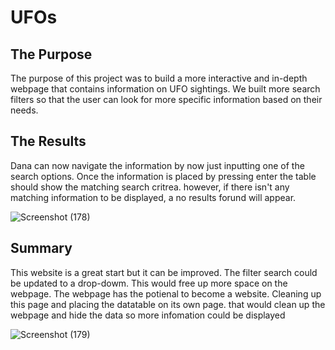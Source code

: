 # UFOs

## The Purpose

The purpose of this project was to build a more interactive and in-depth webpage that contains information on UFO sightings. We built more search filters so that 
the user can look for more specific information based on their needs.


## The Results

Dana can now navigate the information by now just inputting one of the search options. Once the information is placed by pressing enter the table should show the 
matching search critrea. however, if there isn't any matching information to be displayed, a no results forund will appear. 

![Screenshot (178)](https://user-images.githubusercontent.com/78933826/118003950-04bc4880-b317-11eb-9666-0aeb4af6390f.png)

## Summary

This website is a great start but it can be improved. The filter search could be updated to a drop-dowm. This would free up more space on the webpage. The webpage has the potienal to become a website. Cleaning up this page and placing the datatable on its own page. that would clean up the webpage and hide the data so more infomation could be displayed

![Screenshot (179)](https://user-images.githubusercontent.com/78933826/118004143-3503e700-b317-11eb-86d1-779eb159c359.png)
